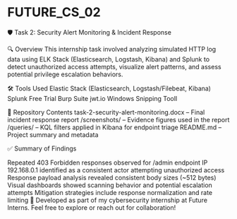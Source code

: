 # FUTURE_CS_02
🛡️ Task 2: Security Alert Monitoring & Incident Response

🔍 Overview
This internship task involved analyzing simulated HTTP log data using ELK Stack (Elasticsearch, Logstash, Kibana) and Splunk to detect unauthorized access attempts, visualize alert patterns, and assess potential privilege escalation behaviors.

🛠️ Tools Used
Elastic Stack (Elasticsearch, Logstash/Filebeat, Kibana)
Splunk Free Trial
Burp Suite
jwt.io
Windows Snipping ToolI

📁 Repository Contents
task-2-security-alert-monitoring.docx – Final incident response report
/screenshots/ – Evidence figures used in the report
/queries/ – KQL filters applied in Kibana for endpoint triage
README.md – Project summary and metadata

✅ Summary of Findings

Repeated 403 Forbidden responses observed for /admin endpoint
IP 192.168.0.1 identified as a consistent actor attempting unauthorized access
Response payload analysis revealed consistent body sizes (~512 bytes)
Visual dashboards showed scanning behavior and potential escalation attempts
Mitigation strategies include response normalization and rate limiting
📘 Developed as part of my cybersecurity internship at Future Interns.
Feel free to explore or reach out for collaboration!
